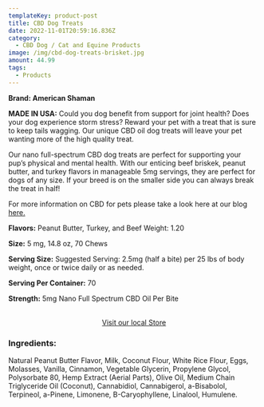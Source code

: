 ```yaml
---
templateKey: product-post
title: CBD Dog Treats
date: 2022-11-01T20:59:16.836Z
category:
  - CBD Dog / Cat and Equine Products
image: /img/cbd-dog-treats-brisket.jpg
amount: 44.99
tags:
  - Products
---
```

**Brand: American Shaman**

**MADE IN USA:** Could you dog benefit from support for joint health?  Does your dog experience storm stress? Reward your pet with a treat that is sure to keep tails wagging. Our unique CBD oil dog treats will leave your pet wanting more of the high quality treat.

Our nano full-spectrum CBD dog treats are perfect for supporting your pup’s physical and mental  health. With our enticing beef briskek, peanut butter,  and turkey  flavors in manageable 5mg servings, they are perfect for dogs of any size. If your breed is on the smaller  side you can always break the treat in half! 

For more information on CBD for pets please take a look here at our blog [here.](https://capitalamericanshaman.com/blog/cbd-oil-for-pets/)

**Flavors:** Peanut Butter, Turkey, and Beef Weight: 1.20

**Size:** 5 mg, 14.8 oz, 70 Chews

**Serving Size:** Suggested Serving: 2.5mg (half a bite) per 25 lbs of body weight, once or twice daily or as needed.

**Serving Per Container:** 70

**Strength:** 5mg Nano Full Spectrum CBD Oil Per Bite 

<br>

<Center><a class="link-view-more-products" target="_blank" href="https://www.google.com/search?q=Capital+CBD+American+Shaman&tbm=lcl&sxsrf=ALiCzsa2XzapWbvIim-nHqqclmgfrSGd0Q%3A1668798574722&ei=bth3Y82WK5W0qtsPqt-W8Ac&ved=0ahUKEwjNhf2Rt7j7AhUVmmoFHaqvBX4Q4dUDCAg&oq=Capital+CBD+American+Shaman&gs_lcp=Cg1nd3Mtd2l6LWxvY2FsEAwyBAgjECcyBAgjECcyBAgjECcyAggmMgUIABCGAzIFCAAQhgMyBQgAEIYDUABYAGDhD2gAcAB4AIABcYgBcZIBAzAuMZgBAMABAQ&sclient=gws-wiz-local#rlfi=hd:;si:3758067349796046640,l,ChtDYXBpdGFsIENCRCBBbWVyaWNhbiBTaGFtYW5I8bOdpJavgIAIWjkQABABEAIQAxgAGAEYAhgDIhtjYXBpdGFsIGNiZCBhbWVyaWNhbiBzaGFtYW4qCggCEAAQARACEAOSAR12aXRhbWluX2FuZF9zdXBwbGVtZW50c19zdG9yZeABAA,y,ojVWXBlNIig;mv:[[30.364081677319028,-97.72817981101284],[30.363721722680967,-97.7285969889872]]" rel="nofollow noreferrer">Visit our local Store</a></Center>

### **Ingredients:**

Natural Peanut Butter Flavor, Milk, Coconut Flour, White Rice Flour, Eggs, Molasses, Vanilla, Cinnamon, Vegetable Glycerin, Propylene Glycol, Polysorbate 80, Hemp Extract (Aerial Parts), Olive Oil, Medium Chain Triglyceride Oil (Coconut), Cannabidiol, Cannabigerol, a-Bisabolol, Terpineol, a-Pinene, Limonene, B-Caryophyllene, Linalool, Humulene.